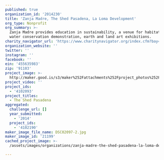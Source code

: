 ```yaml
---
published: true
organization_id: '2014230'
title: 'Zanja Madre, The Shed Pasadena, La Loma Development'
org_type: Nonprofit
org_summary: >-
  Zanja Madre provides education in sustainability, a venue for habitat and
  water conservation demonstration, earth and land art exhibitions.
charity_navigator_url: 'https://www.charitynavigator.org/index.cfm?bay=search.profile&ein=455635983'
organization_website: ''
twitter: ''
instagram: ''
facebook: ''
ein: '455635983'
zip: '91103'
project_image: >-
  http://maker.good.is/s3/maker%252Fattachments%252Fproject_photos%252Fimages%252F21199%252Fdisplay%252FDSC02097-2.jpg=c570x385
project_video: ''
project_ids:
  - '4102093'
project_titles:
  - The Shed Pasadena
aggregated:
  challenge_url: []
  year_submitted:
    - '2014'
  project_ids:
    - '4102190'
maker_image_file_name: DSC02097-2.jpg
maker_image_id: '21199'
cached_project_image: >-
  /assets/images/organizations/zanja-madre-the-shed-pasadena-la-loma-development/maker.good.is/s3/maker%252Fattachments%252Fproject_photos%252Fimages%252F21199%252Fdisplay%252FDSC02097-2.jpg=c570x385.jpg

---
```

